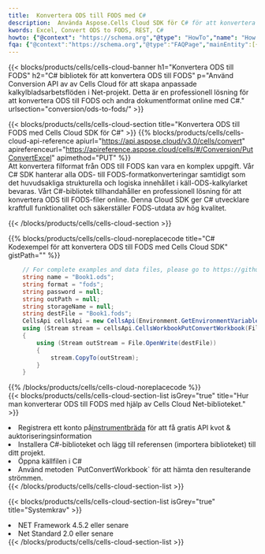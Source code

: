```yaml
---
title:  Konvertera ODS till FODS med C#
description:  Använda Aspose.Cells Cloud SDK för C# för att konvertera en ODS-formatfil till en FODS-formatfil.
kwords: Excel, Convert ODS to FODS, REST, C#
howto: {"@context": "https://schema.org","@type": "HowTo","name": "How to convert ODS to FODS using the Cells Cloud Net library.","description": "How to convert ODS to FODS using the Cells Cloud Net library.","image": {"@type": "ImageObject"},"url": "/net/conversion/ods-to-fods/","step": [{ "@type": "HowToStep","name": "How to convert ODS to FODS using the Cells Cloud Net library. step 1", "image": {"@type": "ImageObject",},"url": "/net/conversion/ods-to-fods/","text": "Register an account at <a href='https://dashboard.aspose.cloud/'>Dashboard</a> to get free API quota & authorization details",},{ "@type": "HowToStep","name": "How to convert ODS to FODS using the Cells Cloud Net library. step 1", "image": {"@type": "ImageObject",},"url": "/net/conversion/ods-to-fods/","text": "Install C# library and add the reference (import the library) to your project.",},{ "@type": "HowToStep","name": "How to convert ODS to FODS using the Cells Cloud Net library. step 1", "image": {"@type": "ImageObject",},"url": "/net/conversion/ods-to-fods/","text": "Open the source file in C#",},{ "@type": "HowToStep","name": "How to convert ODS to FODS using the Cells Cloud Net library. step 1", "image": {"@type": "ImageObject",},"url": "/net/conversion/ods-to-fods/","text": "Use the `PutConvertWorkbook` method to retrieve the resulting stream.",}, ],"supply": {"@type": "HowToSupply","name": "document"},"tool": [{"@type": "HowToTool","name": "Visual Studio, Visual Studio Code, Rider "},{"@type": "HowToTool","name": "Aspose Cells"}],"totalTime": "PT6M"}
fqa: {"@context":"https://schema.org","@type":"FAQPage","mainEntity":[{"@type":"Question","name":"Why convert file formats in C# using REST API?","acceptedAnswer":{"@type":"Answer","text":"Documents are encoded in many ways, and some files may be incompatible with the software you use. To open and read such files, just convert them to appropriate file formats.<br/><ol><li>Install .NET SDK and add the reference (import the library) to your project.</li><li>Open the source file in C# using REST API.</li><li>Call the PutConvertWorkbookRequest() method, passing an output filename with required extension.</li><li>Get the result of conversion as a separate file.</li></ol>"}},{"@type":"Question","name":"What file formats can I convert with your C# library?","acceptedAnswer":{"@type":"Answer","text":"We support a variety of file formats for conversion using .NET library, including XLSX, Excel, xls , PDF, CSV, HTML, Markdown, XML, PNG, JPG, TIFF, Json, TXT and many more."}},{"@type":"Question","name":"What is the maximum allowed file size for conversion using this .NET library?","acceptedAnswer":{"@type":"Answer","text":"There are no file size limits for format conversions using .NET library."}}]}
---
```

{{< blocks/products/cells/cells-cloud-banner h1="Konvertera ODS till FODS" h2="C# bibliotek för att konvertera ODS till FODS" p="Använd Conversion API av av Cells Cloud för att skapa anpassade kalkylbladsarbetsflöden i Net-projekt. Detta är en professionell lösning för att konvertera ODS till FODS och andra dokumentformat online med C#." urlsection="conversion/ods-to-fods/" >}}

{{< blocks/products/cells/cells-cloud-section title="Konvertera ODS till FODS med Cells Cloud SDK för C#" >}}
{{% blocks/products/cells/cells-cloud-api-reference apiurl="https://api.aspose.cloud/v3.0/cells/convert" apireferenceurl="https://apireference.aspose.cloud/cells/#/Conversion/PutConvertExcel" apimethod="PUT" %}}
<br/>
Att konvertera filformat från ODS till FODS kan vara en komplex uppgift. Vår C# SDK hanterar alla ODS- till FODS-formatkonverteringar samtidigt som det huvudsakliga strukturella och logiska innehållet i käll-ODS-kalkylarket bevaras. Vårt C#-bibliotek tillhandahåller en professionell lösning för att konvertera ODS till FODS-filer online. Denna Cloud SDK ger C# utvecklare kraftfull funktionalitet och säkerställer FODS-utdata av hög kvalitet.

{{< /blocks/products/cells/cells-cloud-section >}}

{{% blocks/products/cells/cells-cloud-noreplacecode title="C# Kodexempel för att konvertera ODS till FODS med Cells Cloud SDK" gistPath="" %}}
 
```cs
    // For complete examples and data files, please go to https://github.com/aspose-cells-cloud/aspose-cells-cloud-dotnet/
    string name = "Book1.ods";
    string format = "fods";
    string password = null;
    string outPath = null;
    string storageName = null;
    string destFile = "Book1.fods";
    CellsApi cellsApi = new CellsApi(Environment.GetEnvironmentVariable("ProductClientId"), Environment.GetEnvironmentVariable("ProductClientSecret"));
    using (Stream stream = cellsApi.CellsWorkbookPutConvertWorkbook(File.OpenRead(name), format, password, outPath, storageName))
    {
        using (Stream outStream = File.OpenWrite(destFile))
        {
            stream.CopyTo(outStream);
        }
    }
```
 
{{% /blocks/products/cells/cells-cloud-noreplacecode %}}
<br/>
{{< blocks/products/cells/cells-cloud-section-list isGrey="true" title="Hur man konverterar ODS till FODS med hjälp av Cells Cloud Net-biblioteket." >}}
<li> Registrera ett konto på<a href="https://dashboard.aspose.cloud/">instrumentbräda</a> för att få gratis API kvot & auktoriseringsinformation</li>
<li>Installera C#-biblioteket och lägg till referensen (importera biblioteket) till ditt projekt.</li>
<li>Öppna källfilen i C#</li>
<li>Använd metoden `PutConvertWorkbook` för att hämta den resulterande strömmen.</li>
{{< /blocks/products/cells/cells-cloud-section-list >}}

{{< blocks/products/cells/cells-cloud-section-list isGrey="true" title="Systemkrav" >}}
<li>NET Framework 4.5.2 eller senare</li>
<li>Net Standard 2.0 eller senare</li>
{{< /blocks/products/cells/cells-cloud-section-list >}}
